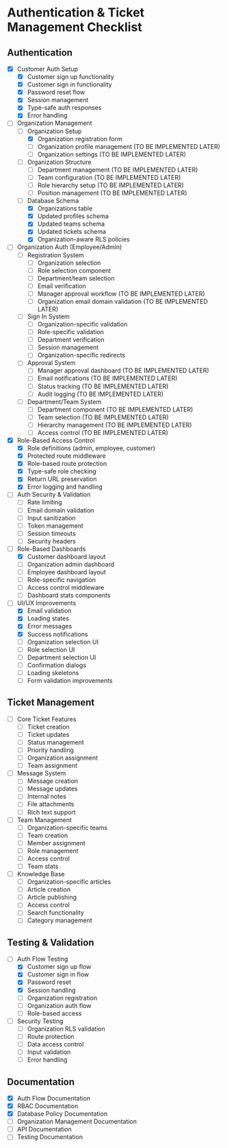 # Authentication & Ticket Management Checklist

## Authentication

- [x] Customer Auth Setup
  - [x] Customer sign up functionality
  - [x] Customer sign in functionality
  - [x] Password reset flow
  - [x] Session management
  - [x] Type-safe auth responses
  - [x] Error handling

- [ ] Organization Management
  - [ ] Organization Setup
    - [x] Organization registration form
    - [ ] Organization profile management (TO BE IMPLEMENTED LATER)
    - [ ] Organization settings (TO BE IMPLEMENTED LATER)
  - [ ] Organization Structure
    - [ ] Department management (TO BE IMPLEMENTED LATER)
    - [ ] Team configuration (TO BE IMPLEMENTED LATER)
    - [ ] Role hierarchy setup (TO BE IMPLEMENTED LATER)
    - [ ] Position management (TO BE IMPLEMENTED LATER)
  - [ ] Database Schema
    - [x] Organizations table
    - [x] Updated profiles schema
    - [x] Updated teams schema
    - [x] Updated tickets schema
    - [x] Organization-aware RLS policies

- [ ] Organization Auth (Employee/Admin)
  - [ ] Registration System
    - [ ] Organization selection
    - [ ] Role selection component
    - [ ] Department/team selection
    - [ ] Email verification 
    - [ ] Manager approval workflow (TO BE IMPLEMENTED LATER)
    - [ ] Organization email domain validation (TO BE IMPLEMENTED LATER)
  - [ ] Sign In System
    - [ ] Organization-specific validation
    - [ ] Role-specific validation
    - [ ] Department verification
    - [ ] Session management
    - [ ] Organization-specific redirects
  - [ ] Approval System
    - [ ] Manager approval dashboard (TO BE IMPLEMENTED LATER)
    - [ ] Email notifications (TO BE IMPLEMENTED LATER)
    - [ ] Status tracking (TO BE IMPLEMENTED LATER)
    - [ ] Audit logging (TO BE IMPLEMENTED LATER)
  - [ ] Department/Team System
    - [ ] Department component (TO BE IMPLEMENTED LATER)
    - [ ] Team selection (TO BE IMPLEMENTED LATER)
    - [ ] Hierarchy management (TO BE IMPLEMENTED LATER)
    - [ ] Access control (TO BE IMPLEMENTED LATER)

- [x] Role-Based Access Control
  - [x] Role definitions (admin, employee, customer)
  - [x] Protected route middleware
  - [x] Role-based route protection
  - [x] Type-safe role checking
  - [x] Return URL preservation
  - [x] Error logging and handling

- [ ] Auth Security & Validation
  - [ ] Rate limiting
  - [ ] Email domain validation
  - [ ] Input sanitization
  - [ ] Token management
  - [ ] Session timeouts
  - [ ] Security headers

- [ ] Role-Based Dashboards
  - [x] Customer dashboard layout
  - [ ] Organization admin dashboard
  - [ ] Employee dashboard layout
  - [ ] Role-specific navigation
  - [ ] Access control middleware
  - [ ] Dashboard stats components

- [ ] UI/UX Improvements
  - [x] Email validation
  - [x] Loading states
  - [x] Error messages
  - [x] Success notifications
  - [ ] Organization selection UI
  - [ ] Role selection UI
  - [ ] Department selection UI
  - [ ] Confirmation dialogs
  - [ ] Loading skeletons
  - [ ] Form validation improvements

## Ticket Management
- [ ] Core Ticket Features
  - [ ] Ticket creation
  - [ ] Ticket updates
  - [ ] Status management
  - [ ] Priority handling
  - [ ] Organization assignment
  - [ ] Team assignment

- [ ] Message System
  - [ ] Message creation
  - [ ] Message updates
  - [ ] Internal notes
  - [ ] File attachments
  - [ ] Rich text support

- [ ] Team Management
  - [ ] Organization-specific teams
  - [ ] Team creation
  - [ ] Member assignment
  - [ ] Role management
  - [ ] Access control
  - [ ] Team stats

- [ ] Knowledge Base
  - [ ] Organization-specific articles
  - [ ] Article creation
  - [ ] Article publishing
  - [ ] Access control
  - [ ] Search functionality
  - [ ] Category management

## Testing & Validation
- [ ] Auth Flow Testing
  - [x] Customer sign up flow
  - [x] Customer sign in flow
  - [x] Password reset
  - [x] Session handling
  - [ ] Organization registration
  - [ ] Organization auth flow
  - [ ] Role-based access

- [ ] Security Testing
  - [ ] Organization RLS validation
  - [ ] Route protection
  - [ ] Data access control
  - [ ] Input validation
  - [ ] Error handling

## Documentation
- [x] Auth Flow Documentation
- [x] RBAC Documentation
- [x] Database Policy Documentation
- [ ] Organization Management Documentation
- [ ] API Documentation
- [ ] Testing Documentation 